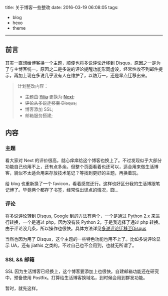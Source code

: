 title: 关于博客一些整改
date: 2016-03-19 06:08:05
tags:
- blog
- hexo
- theme
---

## 前言

其实一直想给博客换一个主题，顺便也将多说评论迁移到 Disqus，原因之一是为了与主博客统一。原因之二是多说的评论提醒功能形同虚设，经常性收不到邮件提示，再加上现在多说几乎没有人在维护了，以防万一，还是早点迁移出来。

> 计划整改内容：
> + ~~主题由 [Yilia](https://github.com/litten/hexo-theme-yilia) 更换为 [Next](https://github.com/iissnan/hexo-theme-next);~~
> + ~~评论从多说迁移至 Disqus;~~
> + 博客添加 SSL;
> + 邮箱服务搭建;

<!--more-->

## 内容

### 主题
看大家对 Next 的评价很高，就心痒痒给这个博客也换上了。不过发现似乎大部分功能自己也用不上，还有点多余。但整个页面看着也还可以，适合用来做生活博客，貌似不太适合用来存放技术笔记？等找到更好的主题，再换着玩。

给 blog 也重新换了一个 favicon，看着感觉还行。这样也好区分我的生活博跟笔记博了。毕竟两个都存了书签，经常性出误点的情况，囧...

### 评论
将多说评论转到 Disqus, Google 到的方法有两个，一个是通过 Python 2.x 来进行转换，一个是通过 php，因为没有装 Python 2，于是我选择了通过 php 转换。由于评论没几条，所以操作也很快。具体方法详见[多说评论迁移至Disqus](http://urouge.github.io/migrate-to-disqus/)

当然也因为用了 Disqus，这个主题的一些特色功能也用不上了。比如多说评论显示 UA，还有 jiathis 之类的。不过自己也不会用到，也就无所谓了。

### SSL && 邮箱
SSL 因为生活博客已经换上，这个博客要添加上也很快。自建邮箱功能还在研究中，预备使用 Postfix。打算给生活博客换域名，到时候会用到群发功能。

暂时，就先这样。
